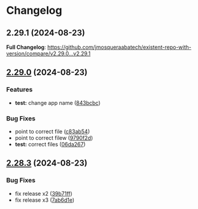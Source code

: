 # Changelog

## 2.29.1 (2024-08-23)

**Full Changelog**: https://github.com/jmosqueraabatech/existent-repo-with-version/compare/v2.29.0...v2.29.1

## [2.29.0](https://github.com/jmosqueraabatech/existent-repo-with-version/compare/v2.28.3...v2.29.0) (2024-08-23)


### Features

* **test:** change app name ([843bcbc](https://github.com/jmosqueraabatech/existent-repo-with-version/commit/843bcbc52406d9dc9fca5ae330973992cfc7dec6))


### Bug Fixes

* point to correct file ([c83ab54](https://github.com/jmosqueraabatech/existent-repo-with-version/commit/c83ab5479b26b022f6fdfbed2816e04e085e71b1))
* point to correct filew ([9790f2d](https://github.com/jmosqueraabatech/existent-repo-with-version/commit/9790f2d84b621daf0f4ebd78ed8792aded668dca))
* **test:** correct files ([06da267](https://github.com/jmosqueraabatech/existent-repo-with-version/commit/06da267c8dd45d7c479644e03e25e4c62d1994e9))

## [2.28.3](https://github.com/jmosqueraabatech/existent-repo-with-version/compare/2.28.2...v2.28.3) (2024-08-23)


### Bug Fixes

* fix release x2 ([39b71ff](https://github.com/jmosqueraabatech/existent-repo-with-version/commit/39b71ff810d2ff55736683f384818d7a35fea404))
* fix release x3 ([7ab6d1e](https://github.com/jmosqueraabatech/existent-repo-with-version/commit/7ab6d1e9d5b8c24e3513a72fd1f3c769899dfe80))
